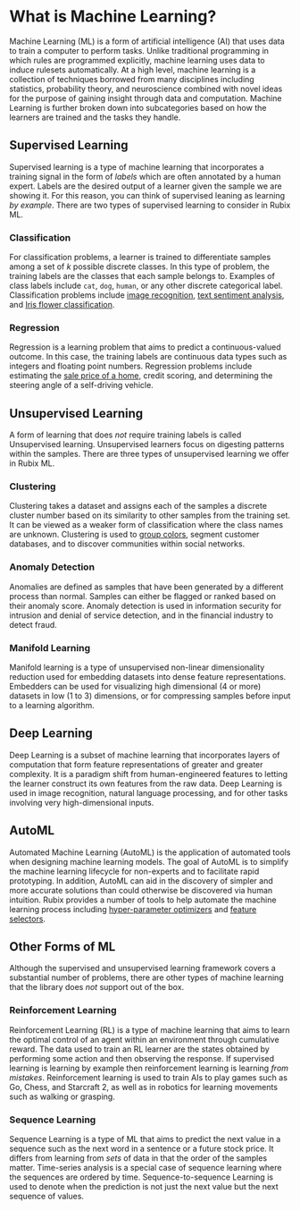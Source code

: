 # What is Machine Learning?
Machine Learning (ML) is a form of artificial intelligence (AI) that uses data to train a computer to perform tasks. Unlike traditional programming in which rules are programmed explicitly, machine learning uses data to induce rulesets automatically. At a high level, machine learning is a collection of techniques borrowed from many disciplines including statistics, probability theory, and neuroscience combined with novel ideas for the purpose of gaining insight through data and computation. Machine Learning is further broken down into subcategories based on how the learners are trained and the tasks they handle.

## Supervised Learning
Supervised learning is a type of machine learning that incorporates a training signal in the form of *labels* which are often annotated by a human expert. Labels are the desired output of a learner given the sample we are showing it. For this reason, you can think of supervised leaning as learning *by example*. There are two types of supervised learning to consider in Rubix ML.

### Classification
For classification problems, a learner is trained to differentiate samples among a set of *k* possible discrete classes. In this type of problem, the training labels are the classes that each sample belongs to. Examples of class labels include `cat`, `dog`, `human`, or any other discrete categorical label. Classification problems include [image recognition](https://github.com/RubixML/CIFAR-10), [text sentiment analysis](https://github.com/RubixML/Sentiment), and [Iris flower classification](https://github.com/RubixML/Iris).

### Regression
Regression is a learning problem that aims to predict a continuous-valued outcome. In this case, the training labels are continuous data types such as integers and floating point numbers. Regression problems include estimating the [sale price of a home](https://github.com/RubixML/Housing), credit scoring, and determining the steering angle of a self-driving vehicle.

## Unsupervised Learning
A form of learning that does *not* require training labels is called Unsupervised learning. Unsupervised learners focus on digesting patterns within the samples. There are three types of unsupervised learning we offer in Rubix ML.

### Clustering
Clustering takes a dataset and assigns each of the samples a discrete cluster number based on its similarity to other samples from the training set. It can be viewed as a weaker form of classification where the class names are unknown. Clustering is used to [group colors](https://github.com/RubixML/Colors), segment customer databases, and to discover communities within social networks.

### Anomaly Detection
Anomalies are defined as samples that have been generated by a different process than normal. Samples can either be flagged or ranked based on their anomaly score. Anomaly detection is used in information security for intrusion and denial of service detection, and in the financial industry to detect fraud.

### Manifold Learning
Manifold learning is a type of unsupervised non-linear dimensionality reduction used for embedding datasets into dense feature representations. Embedders can be used for visualizing high dimensional (4 or more) datasets in low (1 to 3) dimensions, or for compressing samples before input to a learning algorithm.

## Deep Learning
Deep Learning is a subset of machine learning that incorporates layers of computation that form feature representations of greater and greater complexity. It is a paradigm shift from human-engineered features to letting the learner construct its own features from the raw data. Deep Learning is used in image recognition, natural language processing, and for other tasks involving very high-dimensional inputs.

## AutoML
Automated Machine Learning (AutoML) is the application of automated tools when designing machine learning models. The goal of AutoML is to simplify the machine learning lifecycle for non-experts and to facilitate rapid prototyping. In addition, AutoML can aid in the discovery of simpler and more accurate solutions than could otherwise be discovered via human intuition. Rubix provides a number of tools to help automate the machine learning process including [hyper-parameter optimizers](hyper-parameter-tuning.md#hyper-parameter-optimization) and [feature selectors](preprocessing.md#feature-selection).

## Other Forms of ML
Although the supervised and unsupervised learning framework covers a substantial number of problems, there are other types of machine learning that the library does *not* support out of the box.

### Reinforcement Learning
Reinforcement Learning (RL) is a type of machine learning that aims to learn the optimal control of an agent within an environment through cumulative reward. The data used to train an RL learner are the states obtained by performing some action and then observing the response. If supervised learning is learning by example then reinforcement learning is learning *from mistakes*. Reinforcement learning is used to train AIs to play games such as Go, Chess, and Starcraft 2, as well as in robotics for learning movements such as walking or grasping.

### Sequence Learning
Sequence Learning is a type of ML that aims to predict the next value in a sequence such as the next word in a sentence or a future stock price. It differs from learning from *sets* of data in that the order of the samples matter. Time-series analysis is a special case of sequence learning where the sequences are ordered by time. Sequence-to-sequence Learning is used to denote when the prediction is not just the next value but the next sequence of values.
